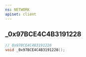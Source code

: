```yaml
---
ns: NETWORK
apiset: client
---
```

## _0x97BCE4C4B3191228

```c
// 0x97BCE4C4B3191228
void _0x97BCE4C4B3191228();
```